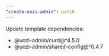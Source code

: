 ```yaml
---
"create-uozi-admin": patch
---
```


Update template dependencies:
- @uozi-admin/curd@^4.5.0
- @uozi-admin/shared-config@^0.4.7

